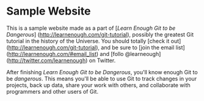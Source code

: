 # Sample Website

This is a sample website made as a part of [*Learn Enough Git to be Dangerous*] (http://learnenough.com/git-tutorial), possibly the greatest Git tutorial in the history of the Universe. You should totally [check it out] (http://learnenough.com/git-tutorial), and be sure to [join the email list] (http://learnenough.com/#email_list) and [follo @learneough] (http://twitter.com/learnenough) on Twitter.

After finishing *Learn Enough Git to be Dangerous*, you'll know enough Git to be *dangerous*. This means you'll be able to use Git to track changes in your projects, back up data, share your work with others, and collaborate with programmers and other users of Git. 
